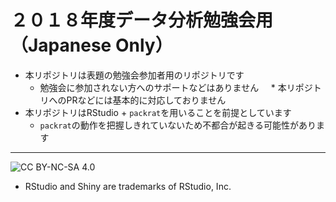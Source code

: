 # ２０１８年度データ分析勉強会用（Japanese Only）

* 本リポジトリは表題の勉強会参加者用のリポジトリです
    * 勉強会に参加されない方へのサポートなどはありません
    * 本リポジトリへのPRなどには基本的に対応しておりません
* 本リポジトリはRStudio + `packrat`を用いることを前提としています
    * `packrat`の動作を把握しきれていないため不都合が起きる可能性があります

---
![CC BY-NC-SA 4.0](https://i.creativecommons.org/l/by-nc-sa/4.0/88x31.png) 

* RStudio and Shiny are trademarks of RStudio, Inc.
